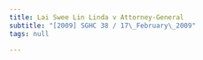 ```yaml
---
title: Lai Swee Lin Linda v Attorney-General
subtitle: "[2009] SGHC 38 / 17\_February\_2009"
tags: null

---
```


